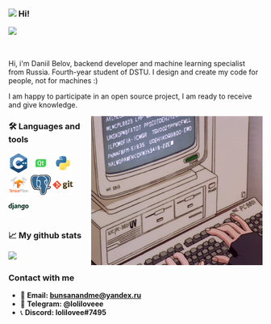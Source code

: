 ### <img src="https://media.giphy.com/media/hvRJCLFzcasrR4ia7z/giphy.gif" width="25px"> Hi! 

![](https://visitor-badge.glitch.me/badge?page_id=bunsanandme.dunsanandme)

<br />

Hi, i'm Daniil Belov, backend developer and machine learning specialist from Russia. Fourth-year student of DSTU. I design and create my code for people, not for machines :)

I am happy to participate in an open source project, I am ready to receive and give knowledge.


<img align="right" alt="GIF" src="https://github.com/bunsanandme/bunsanandme/blob/master/code.gif?raw=true" width="340" height="295" />



### 🛠 Languages and tools

<code><img height="40" src="https://raw.githubusercontent.com/github/explore/80688e429a7d4ef2fca1e82350fe8e3517d3494d/topics/cpp/cpp.png"></code>
<code><img height="40" src="https://raw.githubusercontent.com/github/explore/80688e429a7d4ef2fca1e82350fe8e3517d3494d/topics/qt/qt.png"></code>
<code><img height="40" src="https://raw.githubusercontent.com/github/explore/80688e429a7d4ef2fca1e82350fe8e3517d3494d/topics/python/python.png"></code>
<code><img height="40" src="https://raw.githubusercontent.com/github/explore/80688e429a7d4ef2fca1e82350fe8e3517d3494d/topics/tensorflow/tensorflow.png"></code>
<code><img height="40" src="https://raw.githubusercontent.com/github/explore/80688e429a7d4ef2fca1e82350fe8e3517d3494d/topics/postgresql/postgresql.png"></code>
<code><img height="40" src="https://raw.githubusercontent.com/github/explore/80688e429a7d4ef2fca1e82350fe8e3517d3494d/topics/git/git.png"></code>
<code><img height="40" src="https://raw.githubusercontent.com/github/explore/80688e429a7d4ef2fca1e82350fe8e3517d3494d/topics/django/django.png"></code>

  
### 📈 My github stats

<p align="left"> <img src="https://github-readme-stats.vercel.app/api?username=bunsanandme&show_icons=true&theme=gotham" />

<br />

### Contact with me  

- 📧 <b>Email: bunsanandme@yandex.ru </b>
- 📲 <b>Telegram: @loliloveee </b>
- 📞 <b>Discord: lolilovee#7495 </b>
  
